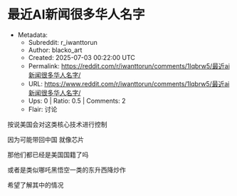 # 最近AI新闻很多华人名字

- Metadata:
  - Subreddit: r_iwanttorun
  - Author: blacko_art
  - Created: 2025-07-03 00:22:00 UTC
  - Permalink: https://reddit.com/r/iwanttorun/comments/1lqbrw5/最近ai新闻很多华人名字/
  - URL: https://www.reddit.com/r/iwanttorun/comments/1lqbrw5/最近ai新闻很多华人名字/
  - Ups: 0 | Ratio: 0.5 | Comments: 2
  - Flair: 讨论


按说美国会对这类核心技术进行控制

因为可能带回中国 就像芯片

那他们都已经是美国国籍了吗

或者是类似哪吒黑悟空一类的东升西降炒作

希望了解其中的情况

